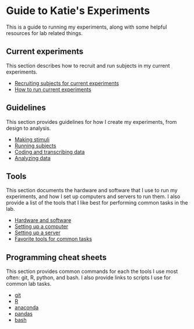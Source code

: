 # Guide to Katie's Experiments

This is a guide to running my experiments, along with some helpful resources for lab related things.

## Current experiments

This section describes how to recruit and run subjects in my current experiments.

* [Recruiting subjects for current experiments](current/recruitment.md)
* [How to run current experiments](current/how-to-run.md)

## Guidelines

This section provides guidelines for how I create my experiments, from design to analysis.

* [Making stimuli](guidelines/making-stimuli.md)
* [Running subjects](guidelines/running-subjects.md)
* [Coding and transcribing data](guidelines/coding-and-transcribing.md)
* [Analyzing data](guidelines/analyzing-data.md)

## Tools

This section documents the hardware and software that I use to run my experiments, and how I set up computers and servers to run them. I also provide a list of the tools that I like best for performing common tasks in the lab.

* [Hardware and software](tools/hardware-and-software.md)
* [Setting up a computer](tools/computer-setup.md)
* [Setting up a server](tools/server-setup.md)
* [Favorite tools for common tasks](tools/favorites.md)

## Programming cheat sheets

This section provides common commands for each the tools I use most often: git, R, python, and bash. I also provide links to scripts I use for common lab tasks.

* [git](cheat-sheets/git.md)
* [R](cheat-sheets/R.md)
* [anaconda](cheat-sheets/anaconda.md)
* [pandas](cheat-sheets/pandas.md)
* [bash](cheat-sheets/bash.md)

